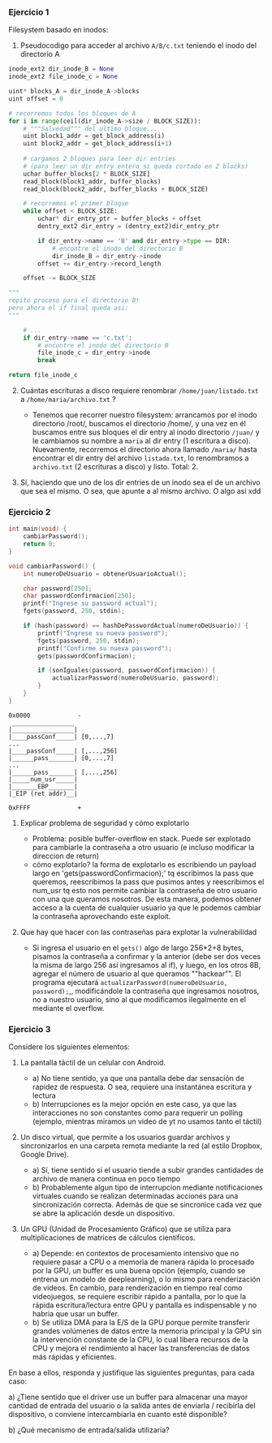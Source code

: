 
### Ejercicio 1

Filesystem basado en inodos:
1. Pseudocodigo para acceder al archivo `A/B/c.txt` teniendo el inodo del directorio A

```python
inode_ext2 dir_inode_B = None
inode_ext2 file_inode_c = None

uint* blocks_A = dir_inode_A->blocks
uint offset = 0

# recorremos todos los bloques de A
for i in range(ceil(dir_inode_A->size / BLOCK_SIZE)):
	# """Salvedad""" del ultimo bloque...
	uint block1_addr = get_block_address(i)
	uint block2_addr = get_block_address(i+1)
	
	# cargamos 2 bloques para leer dir entries
	# (para leer un dir entry entero si queda cortado en 2 blocks)
	uchar buffer_blocks[2 * BLOCK_SIZE]
	read_block(block1_addr, buffer_blocks)
	read_block(block2_addr, buffer_blocks + BLOCK_SIZE)

	# recorremos el primer bloque
	while offset < BLOCK_SIZE:
		uchar* dir_entry_ptr = buffer_blocks + offset
		dentry_ext2 dir_entry = (dentry_ext2)dir_entry_ptr

		if dir_entry->name == 'B' and dir_entry->type == DIR:
			# encontre el inodo del directorio B
			dir_inode_B = dir_entry->inode
		offset += dir_entry->record_length

	offset -= BLOCK_SIZE

"""
repito proceso para el directorio B!
pero ahora el if final queda asi:
"""

	# ...
	if dir_entry->name == 'c.txt':
		# encontre el inodo del directorio B
		file_inode_c = dir_entry->inode
		break

return file_inode_c
```

2. Cuántas escrituras a disco requiere renombrar `/home/juan/listado.txt` a `/home/maria/archivo.txt` ?
	- Tenemos que recorrer nuestro filesystem: arrancamos por el inodo directorio /root/, buscamos el directorio /home/, y una vez en él buscamos entre sus bloques el dir entry al inodo directorio `/juan/` y le cambiamos su nombre a `maria` al dir entry (1 escritura a disco). Nuevamente, recorremos el directorio ahora llamado `/maria/` hasta encontrar el dir entry del archivo `listado.txt`, lo renombramos a `archivo.txt` (2 escrituras a disco) y listo. Total: 2.

3. Sí, haciendo que uno de los dir entries de un inodo sea el de un archivo que sea el mismo. O sea, que apunte a al mismo archivo. O algo asi xdd


### Ejercicio 2

```c
int main(void) {
    cambiarPassword();
    return 0;
}

void cambiarPassword() {
    int numeroDeUsuario = obtenerUsuarioActual();

    char password[250];
    char passwordConfirmacion[250];
    printf("Ingrese su password actual");
    fgets(password, 250, stdin);

    if (hash(password) == hashDePasswordActual(numeroDeUsuario)) {
        printf("Ingrese su nueva password");
        fgets(password, 250, stdin);
        printf("Confirme su nueva password");
        gets(passwordConfirmacion);

        if (sonIguales(password, passwordConfirmacion)) {
            actualizarPassword(numeroDeUsuario, password);
        }
    }
}
```

```
0x0000             -
 _________________
|_________________|
|____passConf_____| [0,...,7]
...
|____passConf_____| [,...,256]
|______pass_______| [0,...,7]
...
|______pass_______| [,...,256]
|_____num_usr_____| 
|_______EBP_______|
|_EIP (ret addr)__|

0xFFFF             +
```


1. Explicar problema de seguridad y cómo explotarlo
   - Problema: posible buffer-overflow en stack. 
   		Puede ser explotado para cambiarle la contraseña a otro usuario (e incluso modificar la direccion de return)
   - cómo explotarlo?
		la forma de explotarlo es escribiendo un payload largo en 'gets(passwordConfirmacion);' tq escribimos la pass que queremos,
		reescribimos la pass que pusimos antes y reescribimos el num_usr tq esto nos permite cambiar la contraseña de otro usuario
		con una que queramos nosotros. De esta manera, podemos obtener acceso a la cuenta de cualquier usuario ya que le podemos
		cambiar la contraseña aprovechando este exploit.

  
2. Que hay que hacer con las contraseñas para explotar la vulnerabilidad
   - Si ingresa el usuario en el `gets()` algo de largo 256*2+8 bytes, pisamos la contraseña a confirmar y la anterior (debe ser dos veces la misma de largo 256 así ingresamos al if), y luego, en los otros 8B, agregar el número de usuario al que queramos ""hackear"". El programa ejecutará `actualizarPassword(numeroDeUsuario, password);`,, modificándole la contraseña que ingresamos nosotros, no a nuestro usuario, sino al que modificamos ilegalmente en el mediante el overflow.


### Ejercicio 3

Considere los siguientes elementos:

1. La pantalla táctil de un celular con Android.
   - a) No tiene sentido, ya que una pantalla debe dar sensación de rapidez de respuesta. O sea, requiere una instantánea escritura y lectura
   - b) Interrupciones es la mejor opción en este caso, ya que las interacciones no son constantes como para requerir un polling (ejemplo, mientras miramos un video de yt no usamos tanto el táctil)

2. Un disco virtual, que permite a los usuarios guardar archivos y sincronizarlos en una carpeta remota mediante la red (al estilo Dropbox, Google Drive).
   - a) Sí, tiene sentido si el usuario tiende a subir grandes cantidades de archivo de manera continua en poco tiempo
   - b) Probablemente algun tipo de interrupcion mediante notificaciones virtuales cuando se realizan determinadas acciones para una sincronización correcta. Además de que se sincronice cada vez que se abre la aplicación desde un dispositivo.

3. Un GPU (Unidad de Procesamiento Gráfico) que se utiliza para multiplicaciones de matrices de cálculos científicos.
   - a) Depende: en contextos de procesamiento intensivo que no requiere pasar a CPU o a memoria de manera rápida lo procesado por la GPU, un buffer es una buena opción (ejemplo, cuando se entrena un modelo de deeplearning), o lo mismo para renderización de videos. En cambio, para renderización en tiempo real como videojuegos, se requiere escribir rápido a pantalla, por lo que la rápida escritura/lectura entre GPU y pantalla es indispensable y no habria que usar un buffer.
   - b) Se utiliza DMA para la E/S de la GPU porque permite transferir grandes volúmenes de datos entre la memoria principal y la GPU sin la intervención constante de la CPU, lo cual libera recursos de la CPU y mejora el rendimiento al hacer las transferencias de datos más rápidas y eficientes.

En base a ellos, responda y justifique las siguientes preguntas, para cada caso:

a) ¿Tiene sentido que el driver use un buffer para almacenar una mayor cantidad de entrada del usuario o la salida antes de enviarla / recibirla del dispositivo, o conviene intercambiarla en cuanto esté disponible?  

b) ¿Qué mecanismo de entrada/salida utilizaría?
